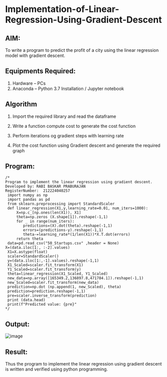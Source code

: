 # Implementation-of-Linear-Regression-Using-Gradient-Descent

## AIM:
To write a program to predict the profit of a city using the linear regression model with gradient descent.

## Equipments Required:
1. Hardware – PCs
2. Anaconda – Python 3.7 Installation / Jupyter notebook

## Algorithm 

1. Import the required library and read the dataframe
  
2. Write a function compute cost to generate the cost function
 
3. Perform iterations og gradient steps with learning rate
 
4. Plot the cost function using Gradient descent and generate the required graph
 

## Program:
```
/*
Program to implement the linear regression using gradient descent.
Developed by: RABI BASKAR PRABURAJAN
RegisterNumber:  212224040257
 import numpy as np
 import pandas as pd
 from sklearn.preprocessing import StandardScaler
 def linear_regression(X1,y,learning_rate=0.01, num_iters=1000):
     X=np.c_[np.ones(len(X1)), X1]
     theta=np.zeros (X.shape[1]).reshape(-1,1)
     for _ in range(num_iters):
        predictions=(X).dot(theta).reshape(-1,1)
        errors=(predictions-y).reshape(-1,1)
        theta-=learning_rate*(1/len(X1))*X.T.dot(errors)
     return theta
 data=pd.read_csv("50_Startups.csv" ,header = None) 
X=(data.iloc[1:, :-2].values)
 X1=X.astype(float)
 scaler=StandardScaler()
 y=(data.iloc[1:,-1].values).reshape(-1,1)
 X1_Scaled=scaler.fit_transform(X1)
 Y1_Scaled=scaler.fit_transform(y)
 theta=linear_regression(X1_Scaled, Y1_Scaled)
 new_data=np.array([165349.2,136897.8,471784.1]).reshape(-1,1)
 new_Scaled=scaler.fit_transform(new_data)
 prediction=np.dot (np.append(1, new_Scaled), theta)
 prediction=prediction.reshape(-1,1)
 pre=scaler.inverse_transform(prediction)
 print (data.head)
 print(f"Predicted value: {pre}"
*/
```

## Output:
![image](https://github.com/user-attachments/assets/2a2af001-ab14-4507-afc5-2a9a4d0fa284)


## Result:
Thus the program to implement the linear regression using gradient descent is written and verified using python programming.
